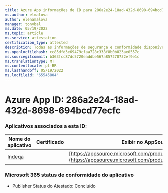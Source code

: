 ```yaml
---
title: Azure App informações de ID para 286a2e24-18ad-432d-8698-694bcd77ecfc
ms.author: elmalova
author: elenamalova
manager: tonybal
ms.date: 05/19/2022
ms.topic: article
ms.service: attestation
certification_type: attested
description: Todas as informações de segurança e conformidade disponíveis para 286a2e24-18ad-432d-8698-694bcd77ecfc.
ms.openlocfilehash: cc85dfd3e69479cfaa728c338f8b0b823ae0557c
ms.sourcegitcommit: b363fcc87dc5720eaddbe567a857270732ef9e1c
ms.translationtype: MT
ms.contentlocale: pt-BR
ms.lasthandoff: 05/19/2022
ms.locfileid: "65545804"
---
```

# <a name="azure-app-id-286a2e24-18ad-432d-8698-694bcd77ecfc"></a>Azure App ID: 286a2e24-18ad-432d-8698-694bcd77ecfc


### <a name="apps-associated-with-this-id"></a>Aplicativos associados a esta ID:
| **Nome do aplicativo** | **Certificado** | **Exibir no AppSource** |
|--------------|---------------|-----------------------|
| [Indeqa](../forward/WA200003277.md) |  | [https://appsource.microsoft.com/product/office/WA200003277](https://appsource.microsoft.com/product/office/WA200003277) |

### <a name="microsoft-365-app-compliance-status"></a>Microsoft 365 status de conformidade do aplicativo
- Publisher Status do Atestado: Concluído
